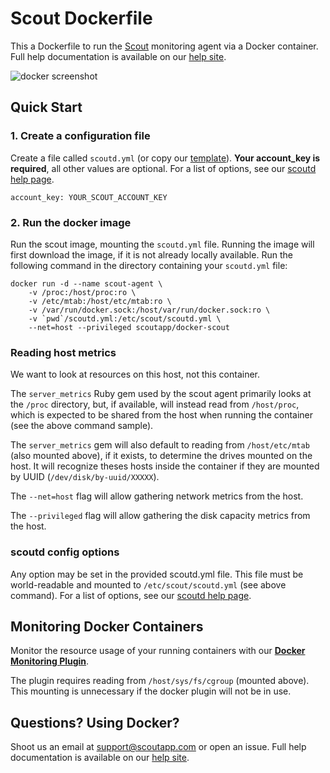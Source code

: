 # Scout Dockerfile

This a Dockerfile to run the [Scout](https://scoutapp.com) monitoring agent via a Docker container. Full help documentation is available on our [help site](http://help.scoutapp.com/v1.2/docs/docker).

![docker screenshot](https://dl.dropboxusercontent.com/u/468982/plugin_urls/docker_screenshot.png)

## Quick Start


### 1. Create a configuration file

Create a file called `scoutd.yml` (or copy our [template](https://github.com/scoutapp/docker-scout/blob/master/scoutd.yml)).
__Your account_key is required__, all other values are optional.
For a list of options, see our [scoutd help page](http://help.scoutapp.com/v1.2/docs/scoutd-beta#configuration).

    account_key: YOUR_SCOUT_ACCOUNT_KEY

### 2. Run the docker image

Run the scout image, mounting the `scoutd.yml` file. Running the image will first download the image, if it is not already locally available.
Run the following command in the directory containing your `scoutd.yml` file: 

    docker run -d --name scout-agent \
		-v /proc:/host/proc:ro \
		-v /etc/mtab:/host/etc/mtab:ro \
		-v /var/run/docker.sock:/host/var/run/docker.sock:ro \
		-v `pwd`/scoutd.yml:/etc/scout/scoutd.yml \
		--net=host --privileged scoutapp/docker-scout

### Reading host metrics

We want to look at resources on this host, not this container.

The `server_metrics` Ruby gem used by the scout agent primarily looks at the `/proc` directory, but, if available, will instead read from `/host/proc`, which is expected to be shared from the host when running the container (see the above command sample).

The `server_metrics` gem will also default to reading from `/host/etc/mtab` (also mounted above), if it exists, to determine the drives mounted on the host. It will recognize theses hosts inside the container if they are mounted by UUID (`/dev/disk/by-uuid/XXXXX`).

The `--net=host` flag will allow gathering network metrics from the host.

The `--privileged` flag will allow gathering the disk capacity metrics from the host.

### scoutd config options

Any option may be set in the provided scoutd.yml file. This file must be world-readable and mounted to `/etc/scout/scoutd.yml` (see above command).
For a list of options, see our [scoutd help page](http://help.scoutapp.com/v1.2/docs/scoutd-beta#configuration).

## Monitoring Docker Containers

Monitor the resource usage of your running containers with our [__Docker Monitoring Plugin__](https://scoutapp.com/plugin_urls/19761-docker-monitoring). 

The plugin requires reading from `/host/sys/fs/cgroup` (mounted above). This mounting is unnecessary if the docker plugin will not be in use. 

## Questions? Using Docker?

Shoot us an email at support@scoutapp.com or open an issue. Full help documentation is available on our [help site](http://help.scoutapp.com/v1.2/docs/docker).
